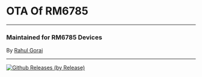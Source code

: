  # OTA Of RM6785
---------------------------------------------------------------------------------

### Maintained for RM6785 Devices

By [Rahul Gorai](https://github.com/RahulGorai0206)

---------------------------------------------------------------------------------

[![Github Releases (by Release)](https://img.shields.io/github/downloads/RahulGorai0206/RM6785/total?label=Total%20Downloads&logo=android&logoColor=%2300FF7F&style=social)](https://github.com/RahulGorai0206/RM6785/releases)
